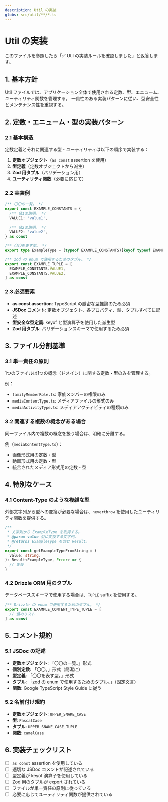 ```yaml
---
description: Util の実装
globs: src/util/**/*.ts
---
```

# Util の実装

このファイルを参照したら「✅ Util の実装ルールを確認しました」と返答します。

## 1. 基本方針

Util ファイルでは、アプリケーション全体で使用される定数、型、エニューム、ユーティリティ関数を管理する。
一貫性のある実装パターンに従い、型安全性とメンテナンス性を重視する。

## 2. 定数・エニューム・型の実装パターン

### 2.1 基本構造

定数定義とそれに関連する型・ユーティリティは以下の順序で実装する：

1. **定数オブジェクト**（`as const` assertion を使用）
2. **型定義**（定数オブジェクトから派生）
3. **Zod 用タプル**（バリデーション用）
4. **ユーティリティ関数**（必要に応じて）

### 2.2 実装例

```typescript
/** 〇〇の一覧。 */
export const EXAMPLE_CONSTANTS = {
  /** 値1の説明。 */
  VALUE1: 'value1',
  
  /** 値2の説明。 */
  VALUE2: 'value2',
} as const

/** 〇〇を表す型。 */
export type ExampleType = (typeof EXAMPLE_CONSTANTS)[keyof typeof EXAMPLE_CONSTANTS]

/** zod の enum で使用するためのタプル。 */
export const EXAMPLE_TUPLE = [
  EXAMPLE_CONSTANTS.VALUE1,
  EXAMPLE_CONSTANTS.VALUE2,
] as const
```

### 2.3 必須要素

- **as const assertion**: TypeScript の厳密な型推論のため必須
- **JSDoc コメント**: 定数オブジェクト、各プロパティ、型、タプルすべてに記述
- **型安全な型定義**: keyof と型演算子を使用した派生型
- **Zod 用タプル**: バリデーションスキーマで使用するため必須

## 3. ファイル分割基準

### 3.1 単一責任の原則

1つのファイルは1つの概念（ドメイン）に関する定数・型のみを管理する。

例：

- `familyMemberRole.ts`: 家族メンバーの権限のみ
- `mediaContentType.ts`: メディアファイルの形式のみ
- `mediaActivityType.ts`: メディアアクティビティの種類のみ

### 3.2 関連する複数の概念がある場合

同一ファイル内で複数の概念を扱う場合は、明確に分離する。

例（`mediaContentType.ts`）：

- 画像形式用の定数・型
- 動画形式用の定数・型
- 統合されたメディア形式用の定数・型

## 4. 特別なケース

### 4.1 Content-Type のような複雑な型

外部文字列から型への変換が必要な場合は、`neverthrow` を使用したユーティリティ関数を提供する。

```typescript
/**
 * 文字列から ExampleType を取得する。
 * @param value 型に変換する文字列。
 * @returns ExampleType を含む Result。
 */
export const getExampleTypeFromString = (
  value: string,
): Result<ExampleType, Error> => {
  // 実装
}
```

### 4.2 Drizzle ORM 用のタプル

データベーススキーマで使用する場合は、`TUPLE` suffix を使用する。

```typescript
/** Drizzle の enum で使用するためのタプル。 */
export const EXAMPLE_CONTENT_TYPE_TUPLE = [
  // 値のリスト
] as const
```

## 5. コメント規約

### 5.1 JSDoc の記述

- **定数オブジェクト**: 「〇〇の一覧。」形式
- **個別定数**: 「〇〇。」形式（簡潔に）
- **型定義**: 「〇〇を表す型。」形式
- **タプル**: 「zod の enum で使用するためのタプル。」（固定文言）
- **関数**: Google TypeScript Style Guide に従う

### 5.2 名前付け規約

- **定数オブジェクト**: `UPPER_SNAKE_CASE`
- **型**: `PascalCase`
- **タプル**: `UPPER_SNAKE_CASE_TUPLE`
- **関数**: `camelCase`

## 6. 実装チェックリスト

- [ ] `as const` assertion を使用している
- [ ] 適切な JSDoc コメントが記述されている
- [ ] 型定義が keyof 演算子を使用している
- [ ] Zod 用のタプルが export されている
- [ ] ファイルが単一責任の原則に従っている
- [ ] 必要に応じてユーティリティ関数が提供されている

